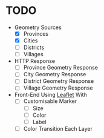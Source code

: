 # TODO

- Geometry Sources
  - [x] Provinces
  - [x] Cities
  - [ ] Districts
  - [ ] Villages

- HTTP Response
  - [ ] Province Geometry Response
  - [ ] City Geometry Response
  - [ ] District Geometry Response
  - [ ] Village Geometry Response

- Front-End Using [Leaflet](https://leafletjs.com/) With
  - [ ] Customisable Marker
    - [ ] Size
    - [ ] Color
    - [ ] Label
  - [ ] Color Transition Each Layer
